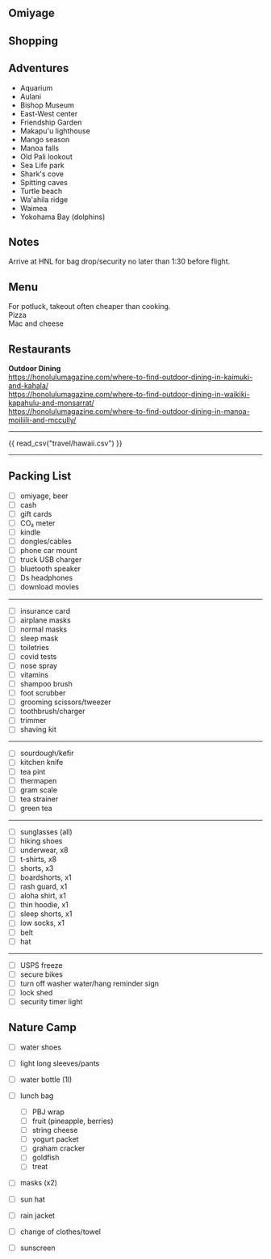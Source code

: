 ## Omiyage

## Shopping

## Adventures
* Aquarium
* Aulani
* Bishop Museum
* East-West center
* Friendship Garden
* Makapu'u lighthouse
* Mango season
* Manoa falls
* Old Pali lookout
* Sea Life park
* Shark's cove
* Spitting caves
* Turtle beach
* Wa'ahila ridge
* Waimea
* Yokohama Bay (dolphins)

## Notes
Arrive at HNL for bag drop/security no later than 1:30 before flight.

## Menu  
For potluck, takeout often cheaper than cooking.  
Pizza  
Mac and cheese  

## Restaurants
**Outdoor Dining**  
https://honolulumagazine.com/where-to-find-outdoor-dining-in-kaimuki-and-kahala/  
https://honolulumagazine.com/where-to-find-outdoor-dining-in-waikiki-kapahulu-and-monsarrat/  
https://honolulumagazine.com/where-to-find-outdoor-dining-in-manoa-moiliili-and-mccully/  

---
{{ read_csv("travel/hawaii.csv") }}

---
## Packing List
- [ ] omiyage, beer
- [ ] cash
- [ ] gift cards
- [ ] CO₂ meter
- [ ] kindle
- [ ] dongles/cables
- [ ] phone car mount
- [ ] truck USB charger
- [ ] bluetooth speaker
- [ ] Ds headphones
- [ ] download movies
---
- [ ] insurance card
- [ ] airplane masks
- [ ] normal masks
- [ ] sleep mask
- [ ] toiletries
- [ ] covid tests
- [ ] nose spray
- [ ] vitamins
- [ ] shampoo brush
- [ ] foot scrubber
- [ ] grooming scissors/tweezer
- [ ] toothbrush/charger
- [ ] trimmer
- [ ] shaving kit
---
- [ ] sourdough/kefir
- [ ] kitchen knife
- [ ] tea pint
- [ ] thermapen
- [ ] gram scale
- [ ] tea strainer
- [ ] green tea
---
- [ ] sunglasses (all)
- [ ] hiking shoes
- [ ] underwear, x8
- [ ] t-shirts, x8
- [ ] shorts, x3
- [ ] boardshorts, x1
- [ ] rash guard, x1
- [ ] aloha shirt, x1
- [ ] thin hoodie, x1
- [ ] sleep shorts, x1
- [ ] low socks, x1
- [ ] belt
- [ ] hat
---
- [ ] USPS freeze
- [ ] secure bikes
- [ ] turn off washer water/hang reminder sign
- [ ] lock shed
- [ ] security timer light

## Nature Camp
- [ ] water shoes
- [ ] light long sleeves/pants
- [ ] water bottle (1l)
- [ ] lunch bag
    - [ ] PBJ wrap
    - [ ] fruit (pineapple, berries)
    - [ ] string cheese
    - [ ] yogurt packet
    - [ ] graham cracker
    - [ ] goldfish
    - [ ] treat
- [ ] masks (x2)
- [ ] sun hat
- [ ] rain jacket
- [ ] change of clothes/towel
- [ ] sunscreen


